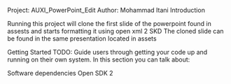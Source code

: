 Project: AUXI_PowerPoint_Edit
Author: Mohammad Itani
Introduction

Running this project will clone the first slide of the powerpoint found in assests and starts formatting it using open xml 2 SKD
The cloned slide can be found in the same presentation located in assets

Getting Started
TODO: Guide users through getting your code up and running on their own system. In this section you can talk about:


Software dependencies
Open SDK 2
